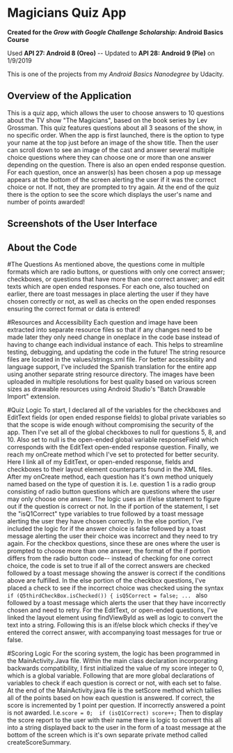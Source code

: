 # Magicians Quiz App

**Created for the *Grow with Google Challenge Scholarship:* Android Basics Course** 

Used **API 27: Android 8 (Oreo)** -- Updated to **API 28: Android 9 (Pie)** on 1/9/2019 

This is one of the projects from my *Android Basics Nanodegree* by Udacity.

## Overview of the Application
This is a quiz app, which allows the user to choose answers to 10 questions about the TV show "The Magicians", based on the book 
series by Lev Grossman. This quiz features questions about all 3 seasons of the show, in no specific order. When the app is first 
launched, there is the option to type your name at the top just before an image of the show title. Then the user can scroll down to 
see an image of the cast and answer several multiple  choice questions where they can choose one or more than one answer depending 
on the question. There is also an open ended response question. For each question, once an answer(s) has been chosen a pop up message 
appears at the bottom of the screen alerting the user if it was the correct choice or not. If not, they are prompted to try again. 
At the end of the quiz there is the option to see the score which displays the user's name and number of points awarded!

## Screenshots of the User Interface


## About the Code

#The Questions
As mentioned above, the questions come in multiple formats which are radio buttons, or questions with only one correct answer; 
checkboxes, or questions that have more than one correct answer; and edit texts which are open ended responses. For each one, 
also touched on earlier, there are toast messages in place alerting the user if they have chosen correctly or not, as well as checks on
the open ended responses ensuring the correct format or data is entered! 

#Resources and Accessibility
Each question and image have been extracted into separate resource files so that if any changes need to be made later they only need 
change in oneplace in the code base instead of having to change each individual instance of each. This helps to streamline testing, 
debugging, and updating the code in the future! The string resource files are located in the values/strings.xml file. For better 
accessibility and language support, I've included the Spanish translation for the entire app using another separate string resource 
directory. The images have been uploaded in multiple resolutions for best quality based on various screen sizes as drawable resources 
using Android Studio's "Batch Drawable Import" extension. 

#Quiz Logic
To start, I declared all of the variables for the checkboxes and EditText fields (or open ended response fields) to global private 
variables so that the scope is wide enough without compromising the security of the app. Then I've set all of the global checkboxes 
to null for questions 5, 8, and 10. Also set to null is the open-ended global variable responseField which corresponds with the EditText 
open-ended response question. Finally, we reach my onCreate method which I've set to protected for better security. Here I link all of 
my EditText, or open-ended response, fields and checkboxes to their layout element counterparts found in the XML files. 
After my onCreate method, each question has it's own method uniquely named based on the type of question it is. I.e. question 1 is a 
radio group consisting of radio button questions which are questions where the user may only choose one answer. The logic uses an 
if/else statement to figure out if the question is correct or not. In the if portion of the statement, I set the "isQ1Correct" type 
variables to true followed by a toast message alerting the user they have chosen correctly. In the else portion, I've included the logic 
for if the answer choice is false followed by a toast message alerting the user their choice was incorrect and they need to try again.
For the checkbox questions, since these are ones where the user is prompted to choose more than one answer,
the format of the if portion differs from the radio button code-- instead of checking for one correct choice, the code is set to true if 
all of the correct answers are checked followed by a toast message showing the answer is correct if the conditions above are fulfilled. 
In the else portion of the checkbox questions, I've placed a check to see if the incorrect choice was checked using the syntax 
`if (Q5thirdCheckBox.isChecked()) { isQ5Correct = false; ... ` also followed by a toast message which alerts the user that they have 
incorrectly chosen and need to retry. For the EditText, or open-ended questions, I've linked the layout element using findViewById as 
well as logic to convert the text into a string. Following this is an if/else block which checks if they've entered the correct answer, 
with accompanying toast messages for true or false. 
       
#Scoring Logic 
For the scoring system, the logic has been programmed in the MainActivity.Java file. Within the main class declaration incorporating 
backwards compatibility, I first initialized the value of my score integer to 0, which is a global variable. Following that are more 
global declarations of variables to check if each question is correct or not, with each set to false. At the end of the MainActivity.java file 
is the setScore method which tallies all of the points based on how each question is answered. If correct,
the score is incremented by 1 point per question. If incorrectly answered a point is not awarded. I.e.```score = 0; 
if (isQ1Correct) score++;``` Then to display the score report to the user with their name there is logic to convert this all into a 
string displayed back to the user in the form of a toast message at the bottom of the screen which is it's own separate private method 
called createScoreSummary.
